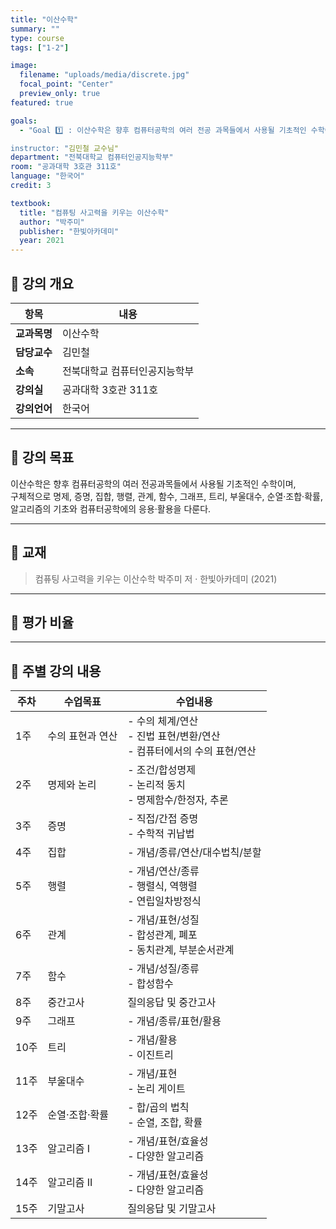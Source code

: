 ```yaml
---
title: "이산수학"
summary: ""
type: course
tags: ["1-2"]

image:
  filename: "uploads/media/discrete.jpg"
  focal_point: "Center"
  preview_only: true
featured: true

goals:
  - "Goal 1️⃣ : 이산수학은 향후 컴퓨터공학의 여러 전공 과목들에서 사용될 기초적인 수학이며 구체적으로 명제, 증명, 집합, 행렬, 관계, 함수, 그래프, 트리, 부울대수, 순열/조합/확률, 알고리즘의 기초와 컴퓨터공학의 응용/활용을 다룬다.

instructor: "김민철 교수님"
department: "전북대학교 컴퓨터인공지능학부"
room: "공과대학 3호관 311호"
language: "한국어"
credit: 3

textbook:
  title: "컴퓨팅 사고력을 키우는 이산수학"
  author: "박주미"
  publisher: "한빛아카데미"
  year: 2021
---
```


<!--more-->

## 📘 강의 개요

| 항목 | 내용 |
|------|------|
| **교과목명** | 이산수학 |
| **담당교수** | 김민철 |
| **소속** | 전북대학교 컴퓨터인공지능학부 |
| **강의실** | 공과대학 3호관 311호 |
| **강의언어** | 한국어 |

---

## 🎯 강의 목표

이산수학은 향후 컴퓨터공학의 여러 전공과목들에서 사용될 기초적인 수학이며,  
구체적으로 명제, 증명, 집합, 행렬, 관계, 함수, 그래프, 트리, 부울대수, 순열·조합·확률,  
알고리즘의 기초와 컴퓨터공학에의 응용·활용을 다룬다.

---

## 📖 교재

> 컴퓨팅 사고력을 키우는 이산수학
> 박주미 저 · 한빛아카데미 (2021)

---

## 🧮 평가 비율

<canvas id="evaluationChart" width="400" height="400"></canvas>

<script src="https://cdn.jsdelivr.net/npm/chart.js"></script>
<script>
const ctx = document.getElementById('evaluationChart');
new Chart(ctx, {
  type: 'pie',
  data: {
    labels: ['중간고사', '기말고사', '출석', '과제물'],
    datasets: [{
      data: [40, 40, 10, 10],
      backgroundColor: ['#ff9aa2', '#9ad0f5', '#b5ead7', '#ffdac1'],
      borderColor: '#222',
      borderWidth: 2
    }]
  },
  options: {
    plugins: {
      legend: {
        position: 'bottom',
        labels: { color: '#ddd', font: { size: 14 } }
      }
    }
  }
});
</script>

---

## 📆 주별 강의 내용

| 주차 | 수업목표 | 수업내용 |
|------|-----------|-----------|
| 1주 | 수의 표현과 연산 | - 수의 체계/연산<br>- 진법 표현/변환/연산<br>- 컴퓨터에서의 수의 표현/연산 |
| 2주 | 명제와 논리 | - 조건/합성명제<br>- 논리적 동치<br>- 명제함수/한정자, 추론 |
| 3주 | 증명 | - 직접/간접 증명<br>- 수학적 귀납법 |
| 4주 | 집합 | - 개념/종류/연산/대수법칙/분할 |
| 5주 | 행렬 | - 개념/연산/종류<br>- 행렬식, 역행렬<br>- 연립일차방정식 |
| 6주 | 관계 | - 개념/표현/성질<br>- 합성관계, 폐포<br>- 동치관계, 부분순서관계 |
| 7주 | 함수 | - 개념/성질/종류<br>- 합성함수 |
| 8주 | 중간고사 | 질의응답 및 중간고사 |
| 9주 | 그래프 | - 개념/종류/표현/활용 |
| 10주 | 트리 | - 개념/활용<br>- 이진트리 |
| 11주 | 부울대수 | - 개념/표현<br>- 논리 게이트 |
| 12주 | 순열·조합·확률 | - 합/곱의 법칙<br>- 순열, 조합, 확률 |
| 13주 | 알고리즘 I | - 개념/표현/효율성<br>- 다양한 알고리즘 |
| 14주 | 알고리즘 II | - 개념/표현/효율성<br>- 다양한 알고리즘 |
| 15주 | 기말고사 | 질의응답 및 기말고사 |